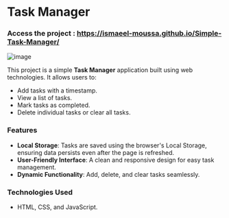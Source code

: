 # Task Manager
### Access the project : https://ismaeel-moussa.github.io/Simple-Task-Manager/
![image](https://github.com/user-attachments/assets/d63773d5-5c80-47fb-a4e9-353be3513660)


This project is a simple **Task Manager** application built using web technologies. It allows users to:

- Add tasks with a timestamp.
- View a list of tasks.
- Mark tasks as completed.
- Delete individual tasks or clear all tasks.

### Features
- **Local Storage**: Tasks are saved using the browser's Local Storage, ensuring data persists even after the page is refreshed.
- **User-Friendly Interface**: A clean and responsive design for easy task management.
- **Dynamic Functionality**: Add, delete, and clear tasks seamlessly.

### Technologies Used
- HTML, CSS, and JavaScript.

